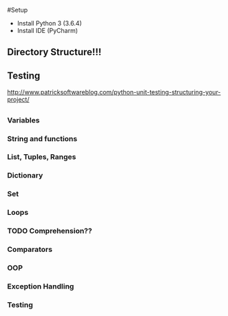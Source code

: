 #Setup

* Install Python 3 (3.6.4)
* Install IDE (PyCharm)


## Directory Structure!!!

## Testing

http://www.patricksoftwareblog.com/python-unit-testing-structuring-your-project/


## 

### Variables


### String and functions
### List, Tuples, Ranges
### Dictionary
### Set
### Loops


### TODO Comprehension??
### Comparators

### OOP

### Exception Handling

### Testing


